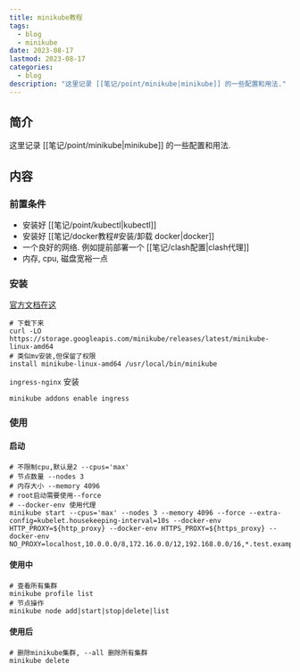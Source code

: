 ```yaml
---
title: minikube教程
tags:
  - blog
  - minikube
date: 2023-08-17
lastmod: 2023-08-17
categories:
  - blog
description: "这里记录 [[笔记/point/minikube|minikube]] 的一些配置和用法."
---
```


## 简介

这里记录 [[笔记/point/minikube|minikube]] 的一些配置和用法.

## 内容

### 前置条件

- 安装好 [[笔记/point/kubectl|kubectl]]
- 安装好 [[笔记/docker教程#安装/卸载 docker|docker]]
- 一个良好的网络. 例如提前部署一个 [[笔记/clash配置|clash代理]]
- 内存, cpu, 磁盘宽裕一点

### 安装

[官方文档在这](https://minikube.sigs.k8s.io/docs/start/)

```shell
# 下载下来
curl -LO https://storage.googleapis.com/minikube/releases/latest/minikube-linux-amd64
# 类似mv安装,但保留了权限
install minikube-linux-amd64 /usr/local/bin/minikube
```

`ingress-nginx` 安装

```shell
minikube addons enable ingress
```

### 使用

#### 启动

```shell
# 不限制cpu,默认是2 --cpus='max'
# 节点数量 --nodes 3
# 内存大小 --memory 4096
# root启动需要使用--force
# --docker-env 使用代理
minikube start --cpus='max' --nodes 3 --memory 4096 --force --extra-config=kubelet.housekeeping-interval=10s --docker-env HTTP_PROXY=${http_proxy} --docker-env HTTPS_PROXY=${https_proxy} --docker-env NO_PROXY=localhost,10.0.0.0/8,172.16.0.0/12,192.168.0.0/16,*.test.example.com
```

#### 使用中

```
# 查看所有集群
minikube profile list
# 节点操作
minikube node add|start|stop|delete|list
```

#### 使用后

```
# 删除minikube集群, --all 删除所有集群
minikube delete 
```
